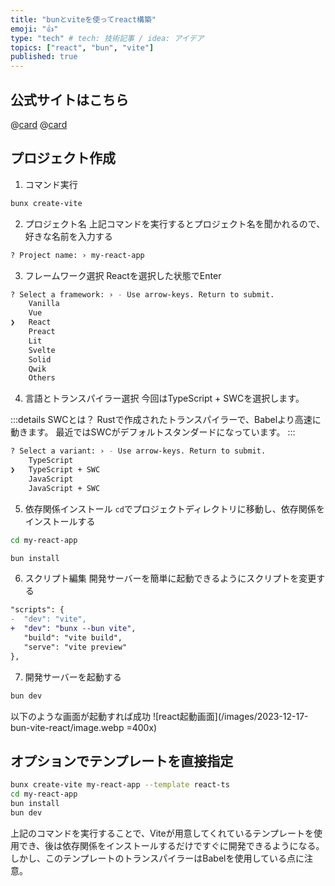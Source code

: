 ```yaml
---
title: "bunとviteを使ってreact構築"
emoji: "👍"
type: "tech" # tech: 技術記事 / idea: アイデア
topics: ["react", "bun", "vite"]
published: true
---
```


## 公式サイトはこちら
@[card](https://vitejs.dev/guide/)
@[card](https://bun.sh/guides/ecosystem/vite)



## プロジェクト作成
1. コマンド実行
```bash
bunx create-vite
```

2. プロジェクト名
上記コマンドを実行するとプロジェクト名を聞かれるので、好きな名前を入力する

```bash
? Project name: › my-react-app
```

3. フレームワーク選択
Reactを選択した状態でEnter

```bash
? Select a framework: › - Use arrow-keys. Return to submit.
    Vanilla
    Vue
❯   React
    Preact
    Lit
    Svelte
    Solid
    Qwik
    Others
```

4. 言語とトランスパイラー選択
今回はTypeScript + SWCを選択します。

:::details SWCとは？
Rustで作成されたトランスパイラーで、Babelより高速に動きます。
最近ではSWCがデフォルトスタンダードになっています。
:::

```bash
? Select a variant: › - Use arrow-keys. Return to submit.
    TypeScript
❯   TypeScript + SWC
    JavaScript
    JavaScript + SWC
```

5. 依存関係インストール
`cd`でプロジェクトディレクトリに移動し、依存関係をインストールする

```bash
cd my-react-app
```
```bash
bun install
```

6. スクリプト編集
開発サーバーを簡単に起動できるようにスクリプトを変更する

```diff json
"scripts": {
-  "dev": "vite",
+  "dev": "bunx --bun vite",
   "build": "vite build",
   "serve": "vite preview"
},
```

7. 開発サーバーを起動する

```bash
bun dev
```

以下のような画面が起動すれば成功
![react起動画面](/images/2023-12-17-bun-vite-react/image.webp =400x)



## オプションでテンプレートを直接指定

```bash
bunx create-vite my-react-app --template react-ts
cd my-react-app
bun install
bun dev
```

上記のコマンドを実行することで、Viteが用意してくれているテンプレートを使用でき、後は依存関係をインストールするだけですぐに開発できるようになる。
しかし、このテンプレートのトランスパイラーはBabelを使用している点に注意。
